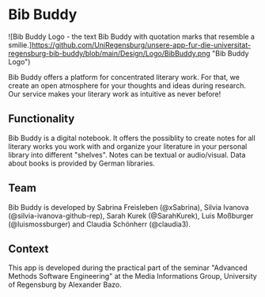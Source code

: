 # Bib Buddy

![Bib Buddy Logo - the text Bib Buddy with quotation marks that resemble a smilie.]https://github.com/UniRegensburg/unsere-app-fur-die-universitat-regensburg-bib-buddy/blob/main/Design/Logo/BibBuddy.png "Bib Buddy Logo")

Bib Buddy offers a platform for concentrated literary work. For that, we create an open atmosphere for your thoughts and ideas during research. Our service makes your literary work as intuitive as never before!

## Functionality
Bib Buddy is a digital notebook. It offers the possiblity to create notes for all literary works you work with and organize your literature in your personal library into different "shelves". Notes can be textual or audio/visual. Data about books is provided by German libraries.

## Team
Bib Buddy is developed by Sabrina Freisleben (@xSabrina), Silvia Ivanova (@silvia-ivanova-github-rep), Sarah Kurek (@SarahKurek), Luis Moßburger (@luismossburger) and Claudia Schönherr (@claudia3).

## Context
This app is developed during the practical part of the seminar "Advanced Methods Software Engineering" at the Media Informations Group, University of Regensburg by Alexander Bazo.
